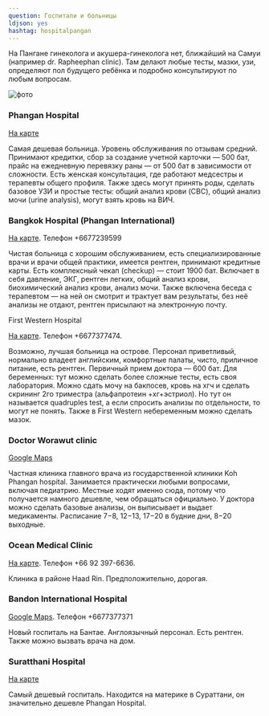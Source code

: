 ```yaml
---
question: Госпитали и больницы
ldjson: yes
hashtag: hospitalpangan
---
```


На Пангане гинеколога и акушера-гинеколога нет, ближайший на Самуи (например dr. Rapheephan clinic). Там делают любые тесты, мазки, узи, определяют пол будущего ребёнка и подробно консультируют по любым вопросам.

![фото](https://panganfaq.ru/assets/hostel.png)

### Phangan Hospital

[На карте](https://goo.gl/maps/8isyFHGeygupHvXn6)

Самая дешевая больница. Уровень обслуживания по отзывам средний. Принимают кредитки, сбор за создание учетной карточки — 500 бат, прайс на ежедневную перевязку раны — от 500 бат в зависимости от сложности.
Есть женская консультация, где работают медсестры и терапевты общего профиля. Также здесь могут принять роды, сделать базовое УЗИ и простые тесты: общий анализ крови (CBC), общий анализ мочи (urine analysis), могут взять кровь на ВИЧ.

### Bangkok Hospital (Phangan International)

[На карте](https://goo.gl/maps/XP2LLDEB3CwLibDZA). Телефон +6677239599

Чистая больница с хорошим обслуживанием, есть специализированные врачи и врачи общей практики, имеется рентген, принимают кредитные карты.
Есть комплексный чекап (checkup) — стоит 1900 бат. Включает в себя давление, ЭКГ, рентген легких, общий анализ крови, биохимический анализ крови, анализ мочи. Также включена беседа с терапевтом — на ней он смотрит и трактует вам результаты, без неё анализы не отдают, рентген присылают на электронную почту.

First Western Hospital

[На карте](https://goo.gl/maps/oEhGMNi8hPYfm7MZ6). Телефон +6677377474.

Возможно, лучшая больница на острове. Персонал приветливый, нормально владеет английским, комфортные палаты, чисто, приличное питание, есть рентген. Первичный прием доктора — 600 бат.
Для беременных: тут можно сделать более сложные тесты, есть своя лаборатория. Можно сдать мочу на бакпосев, кровь на хгч и сделать скрининг 2го триместра (альфапротеин +хг+эстриол). Но тут он называется quadruples test, а если спросить анализы по отдельности, то могут не понять. Также в First Western небеременным можно сделать мазок.

### Doctor Worawut clinic

[Google Maps](https://maps.app.goo.gl/pDGQEQUbf3CFU8JQ6)

Частная клиника главного врача из государственной клиники Koh Phangan hospital. Занимается практически любыми вопросами, включая педиатрию. Местные ходят именно сюда, потому что получается намного дешевле, чем обращаться официально. У доктора можно сделать базовые анализы, он выписывает и выдает медикаменты. Расписание 7−8, 12−13, 17−20 в будние дни, 8−20 выходные.

### Ocean Medical Clinic

[На карте](https://goo.gl/maps/NNDaSCpxQ34MTCPZ8). Телефон +66 92 397-6636.

Клиника в районе Haad Rin. Предположительно, дорогая.

### Bandon International Hospital

[Google Maps](https://goo.gl/maps/kiWYQzA3DcHYDt1U9). Телефон +6677377371

Новый госпиталь на Бантае. Англоязычный персонал. Есть рентген. Также можно вызвать врача на дом.

### Suratthani Hospital

[На карте](https://goo.gl/maps/Hhog8P5xPDYRsDMK9)

Самый дешевый госпиталь. Находится на материке в Сураттани, он значительно дешевле Phangan Hospital.
